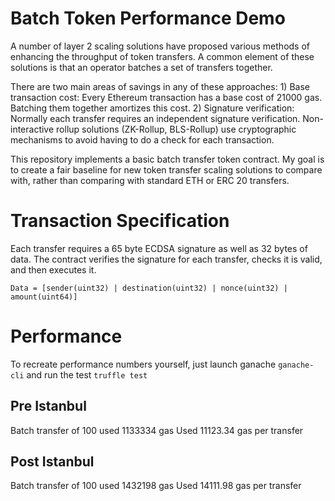 # Batch Token Performance Demo

A number of layer 2 scaling solutions have proposed various methods of enhancing the throughput of token transfers. A common element of these solutions is that an operator batches a set of transfers together.

There are two main areas of savings in any of these approaches:
	1) Base transaction cost: Every Ethereum transaction has a base cost of 21000 gas. Batching them together amortizes this cost.
	2) Signature verification: Normally each transfer requires an independent signature verification. Non-interactive rollup solutions (ZK-Rollup, BLS-Rollup) use cryptographic mechanisms to avoid having to do a check for each transaction.

This repository implements a basic batch transfer token contract. My goal is to create a fair baseline for new token transfer scaling solutions to compare with, rather than comparing with standard ETH or ERC 20 transfers.

# Transaction Specification

Each transfer requires a 65 byte ECDSA signature as well as 32 bytes of data. The contract verifies the signature for each transfer, checks it is valid, and then executes it.

`Data = [sender(uint32) | destination(uint32) | nonce(uint32) | amount(uint64)]`

# Performance

To recreate performance numbers yourself, just launch ganache `ganache-cli` and run the test `truffle test`

## Pre Istanbul

Batch transfer of 100 used 1133334 gas
Used 11123.34 gas per transfer

## Post Istanbul

Batch transfer of 100 used 1432198 gas
Used 14111.98 gas per transfer
